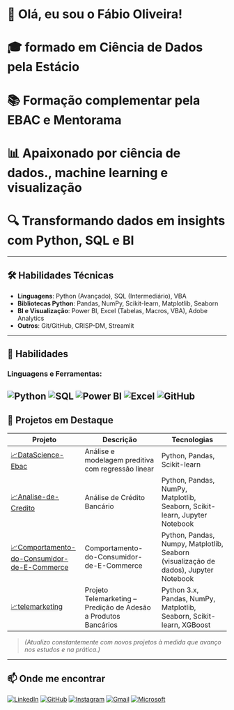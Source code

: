 # 👋 Olá, eu sou o Fábio Oliveira!

# 🎓 formado em Ciência de Dados pela Estácio
# 📚 Formação complementar pela EBAC e Mentorama
# 📊 Apaixonado por ciência de dados., machine learning e visualização
# 🔍 Transformando dados em insights com Python, SQL e BI

---

## 🛠️ Habilidades Técnicas

- **Linguagens**: Python (Avançado), SQL (Intermediário), VBA
- **Bibliotecas Python**: Pandas, NumPy, Scikit-learn, Matplotlib, Seaborn
- **BI e Visualização**: Power BI, Excel (Tabelas, Macros, VBA), Adobe Analytics
- **Outros**: Git/GitHub, CRISP-DM, Streamlit

---

## 🧰 Habilidades

### Linguagens e Ferramentas:
![Python](https://img.shields.io/badge/Python-3776AB?style=flat&logo=python&logoColor=white)
![SQL](https://img.shields.io/badge/SQL-4479A1?style=flat&logo=mysql&logoColor=white)
![Power BI](https://img.shields.io/badge/PowerBI-F2C811?style=flat&logo=powerbi&logoColor=black)
![Excel](https://img.shields.io/badge/Excel-217346?style=flat&logo=microsoft-excel&logoColor=white)
![GitHub](https://img.shields.io/badge/GitHub-181717?style=flat&logo=github)
---

## 🚀 Projetos em Destaque

| Projeto | Descrição | Tecnologias |
|--------|-----------|-------------|
| [📈DataScience-Ebac](https://github.com/fabiooliveira95/DataScience-Ebac) | Análise e modelagem preditiva com regressão linear | Python, Pandas, Scikit-learn |
| [📈Analise-de-Credito](https://github.com/fabiooliveira95/Analise-de-Credito) | Análise de Crédito Bancário | Python, Pandas, NumPy, Matplotlib, Seaborn, Scikit-learn, Jupyter Notebook |
| [📈Comportamento-do-Consumidor-de-E-Commerce](https://github.com/fabiooliveira95/Comportamento-do-Consumidor-de-E-Commerce) | Comportamento-do-Consumidor-de-E-Commerce | Python, Pandas, Numpy, Matplotlib, Seaborn (visualização de dados), Jupyter Notebook |
| [📈telemarketing](https://github.com/fabiooliveira95/telemarketing) | Projeto Telemarketing – Predição de Adesão a Produtos Bancários | Python 3.x, Pandas, NumPy, Matplotlib, Seaborn, Scikit-learn, XGBoost |


> *(Atualizo constantemente com novos projetos à medida que avanço nos estudos e na prática.)*

---
## 📫 Onde me encontrar

[![LinkedIn](https://img.shields.io/badge/LinkedIn-fabiooliveira95-blue?logo=linkedin)](https://www.linkedin.com/in/fabiooliveira95)
[![GitHub](https://img.shields.io/badge/GitHub-@fabiooliveira95-181717?logo=github)](https://github.com/fabiooliveira95)
[![Instagram](https://img.shields.io/badge/Instagram-%23E4405F?style=for-the-badge&logo=instagram&logoColor=white)](https://www.instagram.com/fabio_95oliveira/)
[![Gmail](https://img.shields.io/badge/Gmail-D14836?style=for-the-badge&logo=gmail&logoColor=red)](mailto:harlei.fabiooliveira067@gmail.com)
[![Microsoft](https://img.shields.io/badge/Microsoft_Outlook-0078D4?style=for-the-badge&logo=microsoft-outlook&logoColor=white)](mailto:fabiooliveira0067@hotmail.com)
